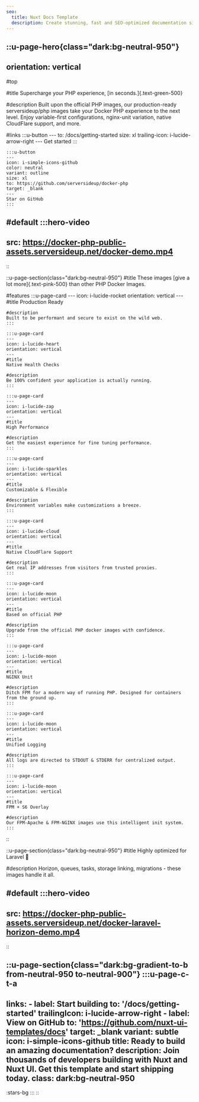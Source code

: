 ```yaml
---
seo:
  title: Nuxt Docs Template
  description: Create stunning, fast and SEO-optimized documentation sites with Nuxt UI.
---
```


::u-page-hero{class="dark:bg-neutral-950"}
---
orientation: vertical
---
#top

#title
Supercharge your PHP experience, [in seconds.]{.text-green-500}

#description
Built upon the official PHP images, our production-ready serversideup/php images take your Docker PHP experience to the next level. Enjoy variable-first configurations, nginx-unit variation, native CloudFlare support, and more.

#links
    :::u-button
    ---
    to: /docs/getting-started
    size: xl
    trailing-icon: i-lucide-arrow-right
    ---
    Get started
    :::

    :::u-button
    ---
    icon: i-simple-icons-github
    color: neutral
    variant: outline
    size: xl
    to: https://github.com/serversideup/docker-php
    target: _blank
    ---
    Star on GitHub
    :::

#default
  :::hero-video
  ---
  src: https://docker-php-public-assets.serversideup.net/docker-demo.mp4
  ---
::

::u-page-section{class="dark:bg-neutral-950"}
#title
These images [give a lot more]{.text-pink-500} than other PHP Docker Images.

#features
    :::u-page-card
    ---
    icon: i-lucide-rocket
    orientation: vertical
    ---
    #title
    Production Ready

    #description
    Built to be performant and secure to exist on the wild web.
    :::

    :::u-page-card
    ---
    icon: i-lucide-heart
    orientation: vertical
    ---
    #title
    Native Health Checks

    #description
    Be 100% confident your application is actually running.
    :::

    :::u-page-card
    ---
    icon: i-lucide-zap
    orientation: vertical
    ---
    #title
    High Performance

    #description
    Get the easiest experience for fine tuning performance.
    :::

    :::u-page-card
    ---
    icon: i-lucide-sparkles
    orientation: vertical
    ---
    #title
    Customizable & Flexible

    #description
    Environment variables make customizations a breeze.
    :::

    :::u-page-card
    ---
    icon: i-lucide-cloud
    orientation: vertical
    ---
    #title
    Native CloudFlare Support

    #description
    Get real IP addresses from visitors from trusted proxies.
    :::

    :::u-page-card
    ---
    icon: i-lucide-moon
    orientation: vertical
    ---
    #title
    Based on official PHP

    #description
    Upgrade from the official PHP docker images with confidence.
    :::

    :::u-page-card
    ---
    icon: i-lucide-moon
    orientation: vertical
    ---
    #title
    NGINX Unit

    #description
    Ditch FPM for a modern way of running PHP. Designed for containers from the ground up.
    :::

    :::u-page-card
    ---
    icon: i-lucide-moon
    orientation: vertical
    ---
    #title
    Unified Logging

    #description
    All logs are directed to STDOUT & STDERR for centralized output.
    :::

    :::u-page-card
    ---
    icon: i-lucide-moon
    orientation: vertical
    ---
    #title
    FPM + S6 Overlay

    #description
    Our FPM-Apache & FPM-NGINX images use this intelligent init system.
    :::
::

::u-page-section{class="dark:bg-neutral-950"}
#title
Highly optimized for Laravel 💪

#description
Horizon, queues, tasks, storage linking, migrations - these images handle it all.

#default
  :::hero-video
  ---
  src: https://docker-php-public-assets.serversideup.net/docker-laravel-horizon-demo.mp4
  ---
::

::u-page-section{class="dark:bg-gradient-to-b from-neutral-950 to-neutral-900"}
  :::u-page-c-t-a
  ---
  links:
    - label: Start building
      to: '/docs/getting-started'
      trailingIcon: i-lucide-arrow-right
    - label: View on GitHub
      to: 'https://github.com/nuxt-ui-templates/docs'
      target: _blank
      variant: subtle
      icon: i-simple-icons-github
  title: Ready to build an amazing documentation?
  description: Join thousands of developers building with Nuxt and Nuxt UI. Get this template and start shipping today.
  class: dark:bg-neutral-950
  ---

  :stars-bg
  :::
::
